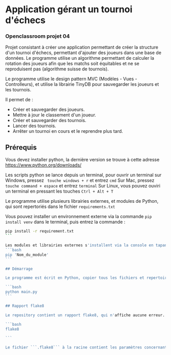 # Application gérant un tournoi d'échecs

### Openclassroom projet 04

Projet consistant à créer une application permettant de créer la structure d'un tournoi d'échecs, permettant d'ajouter des joueurs dans une base de données. Le programme utilise un algorithme permettant de calculer la rotation des joueurs afin que les matchs soit équitables et ne se reproduisent pas (algorithme suisse de tournois).

Le programme utilise le design pattern MVC (Modèles - Vues - Controlleurs), et utilise la librairie TinyDB pour sauvegarder les joueurs et les tournois.

Il permet de :

- Créer et sauvegarder des joueurs.
- Mettre à jour le classement d'un joueur.
- Créer et sauvegarder des tournois.
- Lancer des tournois.
- Arrêter un tournoi en cours et le reprendre plus tard.

## Prérequis

Vous devez installer python, la dernière version se trouve à cette adresse 
https://www.python.org/downloads/

Les scripts python se lance depuis un terminal, pour ouvrir un terminal sur Windows, pressez ``` touche windows + r``` et entrez ```cmd```
Sur Mac, pressez ```touche command + espace``` et entrez ```terminal```
Sur Linux, vous pouvez ouviri un terminal en pressant les touches ```Ctrl + Alt + T```

Le programme utilise plusieurs librairies externes, et modules de Python, qui sont repertoriés dans le fichier ```requirements.txt```

Vous pouvez installer un environnement externe via la commande ```pip install venv``` dans le terminal, puis entrez la commande :
````bash
pip install -r requirement.txt
```

Les modules et librairies externes s'installent via la console en tapant:
```bash
pip 'Nom_du_module'
```

## Démarrage 

Le programme est écrit en Python, copier tous les fichiers et repertoires du repository, et lancer le programme depuis un terminal via la commande :

```bash
python main.py
```

## Rapport flake8

Le repository contient un rapport flake8, qui n'affiche aucune erreur. Il est possible d'en générer un nouveau en installant le module ```flake8``` et en entrant dans le terminal :

```bash
flake8

```

Le fichier ```.flake8``` à la racine contient les paramètres concernant la génération du rapport.




